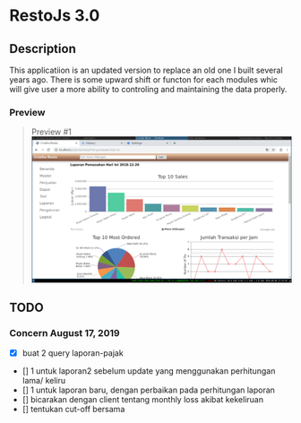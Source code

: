 # RestoJs 3.0

## Description
This applicatiion is an updated version to replace an old one I built several years ago. There is some upward shift or functon for each modules whic will give user a more ability to controling and maintaining the data properly.

### Preview
> Preview #1
![screenshoot](img1.png)

## TODO
### Concern August 17, 2019
- [x] buat 2 query laporan-pajak
- [] 1 untuk laporan2 sebelum update yang menggunakan perhitungan lama/ keliru
- [] 1 untuk laporan baru, dengan perbaikan pada perhitungan laporan
- [] bicarakan dengan client tentang monthly loss akibat kekeliruan
- [] tentukan cut-off bersama
